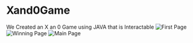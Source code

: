 # Xand0Game 
We Created an X an 0 Game using JAVA that is Interactable
![First Page](https://github.com/user-attachments/assets/1587f357-1314-457a-a9c7-9e8eadc8de51)
![Winning Page](https://github.com/user-attachments/assets/a8940112-a2ba-4bea-879b-027174fcf07c)
![Main Page](https://github.com/user-attachments/assets/6d23d61d-b966-4264-a810-8d97b25ffd9a)
